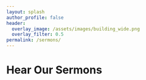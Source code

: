 ```yaml
---
layout: splash
author_profile: false
header:
  overlay_image: /assets/images/building_wide.png
  overlay_filter: 0.5
permalink: /sermons/
---
```


# Hear Our Sermons

<script language="JavaScript" type="text/javascript">document.write("<" + "script  src='https://www.sermonaudio.com/code_sermonlist.asp?sourceid=lbcofhopemills&style=2&hideheader=false&hidelogo=false&alwaysbible=false&rows=30&sourcehref=" + escape(location.href) + "'><","/script>");</script>